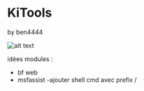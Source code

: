 # KiTools
by ben4444

![alt text]([https://github.com/Ben-4444/KiTools/img.png](https://github.com/Ben-4444/KiTools/blob/main/image.png?raw=true))

idées modules :
- bf web
- msfassist
-ajouter shell cmd avec prefix /
